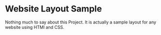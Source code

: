 # Website Layout Sample
Nothing much to say about this Project. It is actually a sample layout for any website using HTMl and CSS.
